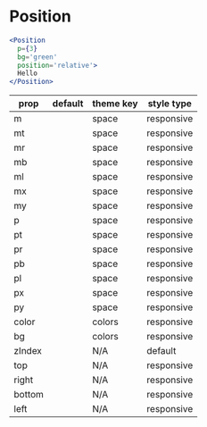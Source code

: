 # Position

```.jsx
<Position
  p={3}
  bg='green'
  position='relative'>
  Hello
</Position>
```

prop | default | theme key | style type
---|---|---|---
m |  | space | responsive
mt |  | space | responsive
mr |  | space | responsive
mb |  | space | responsive
ml |  | space | responsive
mx |  | space | responsive
my |  | space | responsive
p |  | space | responsive
pt |  | space | responsive
pr |  | space | responsive
pb |  | space | responsive
pl |  | space | responsive
px |  | space | responsive
py |  | space | responsive
color |  | colors | responsive
bg |  | colors | responsive
zIndex |  | N/A | default
top |  | N/A | responsive
right |  | N/A | responsive
bottom |  | N/A | responsive
left |  | N/A | responsive